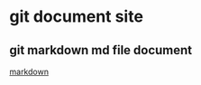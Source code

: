 # git document site

## git markdown md file document
[markdown](https://docs.github.com/en/get-started/writing-on-github/working-with-advanced-formatting/creating-and-highlighting-code-blocks "markdown")